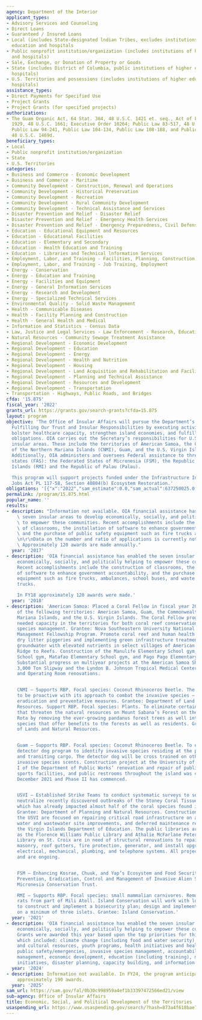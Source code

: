 ```yaml
---
agency: Department of the Interior
applicant_types:
- Advisory Services and Counseling
- Direct Loans
- Guaranteed / Insured Loans
- Local (includes State-designated lndian Tribes, excludes institutions of higher
  education and hospitals
- Public nonprofit institution/organization (includes institutions of higher education
  and hospitals)
- Sale, Exchange, or Donation of Property or Goods
- State (includes District of Columbia, public institutions of higher education and
  hospitals)
- U.S. Territories and possessions (includes institutions of higher education and
  hospitals)
assistance_types:
- Direct Payments for Specified Use
- Project Grants
- Project Grants (for specified projects)
authorizations:
- The Guam Organic Act, 64 Stat. 384, 48 U.S.C. 1421 et. seq., Act of February 20,
  1929, 48 U.S.C. 1661; Executive Order 10264; Public Law 83-517, 48 U.S.C. et. seq.;
  Public Law 94-241, Public Law 104-134, Public Law 108-188, and Public Law 99-658,
  48 U.S.C. 1469d.
beneficiary_types:
- Local
- Public nonprofit institution/organization
- State
- U.S. Territories
categories:
- Business and Commerce - Economic Development
- Business and Commerce - Maritime
- Community Development - Construction, Renewal and Operations
- Community Development - Historical Preservation
- Community Development - Recreation
- Community Development - Rural Community Development
- Community Development - Technical Assistance and Services
- Disaster Prevention and Relief - Disaster Relief
- Disaster Prevention and Relief - Emergency Health Services
- Disaster Prevention and Relief - Emergency Preparedness, Civil Defense
- Education - Educational Equipment and Resources
- Education - Educational Facilities
- Education - Elementary and Secondary
- Education - Health Education and Training
- Education - Libraries and Technical lnformation Services
- Employment, Labor, and Training - Facilities, Planning, Construction, and Equipment
- Employment, Labor, and Training - Job Training, Employment
- Energy - Conservation
- Energy - Education and Training
- Energy - Facilities and Equipment
- Energy - General Information Services
- Energy - Research and Development
- Energy - Specialized Technical Services
- Environmental Quality - Solid Waste Management
- Health - Communicable Diseases
- Health - Facility Planning and Construction
- Health - General Health and Medical
- Information and Statistics - Census Data
- Law, Justice and Legal Services - Law Enforcement - Research, Education, Training
- Natural Resources - Community Sewage Treatment Assistance
- Regional Development - Economic Development
- Regional Development - Education
- Regional Development - Energy
- Regional Development - Health and Nutrition
- Regional Development - Housing
- Regional Development - Land Acquisition and Rehabilitation and Facilities Construction
- Regional Development - Planning and Technical Assistance
- Regional Development - Resources and Development
- Regional Development - Transportation
- Transportation - Highways, Public Roads, and Bridges
cfda: '15.875'
fiscal_year: '2022'
grants_url: https://grants.gov/search-grants?cfda=15.875
layout: program
objective: 'The Office of Insular Affairs will pursue the Department’s mission of
  Fulfilling Our Trust and Insular Responsibilities by executing activities which
  bolster healthcare capacity, strengthen island economies, and fulfill U.S. Compact
  obligations. OIA carries out the Secretary’s responsibilities for U.S.-affiliated
  insular areas. These include the territories of American Samoa, the Commonwealth
  of the Northern Mariana Islands (CNMI), Guam, and the U.S. Virgin Islands (USVI).
  Additionally, OIA administers and oversees Federal assistance to three freely associated
  states (FAS): the Federated States of Micronesia (FSM), the Republic of the Marshall
  Islands (RMI) and the Republic of Palau (Palau).

  This program will support projects funded under the Infrastructure Investment and
  Jobs Act PL 117-58, Section 40804(b) Ecosystem Restoration.'
obligations: '[{"x":"2022","sam_estimate":0.0,"sam_actual":637250025.0,"usa_spending_actual":340613742.99},{"x":"2023","sam_estimate":0.0,"sam_actual":668807765.0,"usa_spending_actual":484130491.07},{"x":"2024","sam_estimate":1370845607.0,"sam_actual":0.0,"usa_spending_actual":979665286.1}]'
permalink: /program/15.875.html
popular_name: ''
results:
- description: "Information not available. OIA financial assistance has enabled the\
    \ seven insular areas to develop economically, socially, and politically helping\
    \ to empower these communities. Recent accomplishments include the construction\
    \ of classrooms, the installation of software to enhance government accountability,\
    \ and the purchase of public safety equipment such as fire trucks and ambulances.\r\
    \n\r\nData on the number and ratio of applications is currently not available.\
    \ Approximately 120 awards are made annually."
  year: '2017'
- description: 'OIA financial assistance has enabled the seven insular areas to develop
    economically, socially, and politically helping to empower these communities.
    Recent accomplishments include the construction of classrooms, the installation
    of software to enhance government accountability, and the purchase of public safety
    equipment such as fire trucks, ambulances, school buses, and waste collection
    trucks.

    In FY18 approximately 120 awards were made.'
  year: '2018'
- description: 'American Samoa: Placed a Coral Fellow in fiscal year 2021 in each
    of the following territories: American Samoa, Guam, the Commonwealth of the Northern
    Mariana Islands, and the U.S. Virgin Islands. The Coral Fellow program has provided
    needed capacity in the territories for both coral reef conservation and invasive
    species management. Grantee: Nova Southeastern University National Coral Reef
    Management Fellowship Program. Promote coral reef and human health by improving
    dry litter piggeries and implementing green infrastructure treatment of shallow
    groundwater with elevated nutrients in select villages of American Samoa. Grantee:
    Ridge to Reefs. Construction of the Manulife Elementary School gym, Lupelele Elementary
    School gym, Matafao Elementary School gym, and Pago Pago Elementary School gym.
    Substantial progress on multiyear projects at the American Samoa Shipyard Authority
    3,000 Ton Slipway and the Lyndon B. Johnson Tropical Medical Center Labor Delivery
    and Operating Room renovations.


    CNMI – Supports RBP. Focal species: Coconut Rhinoceros Beetle. The CNMI continues
    to be proactive with its approach to combat the invasive species – CRB detection,
    eradication and preventative measures. Grantee: Department of Land and Natural
    Resources. Support RBP. Focal species: Plants. To eliminate certain plant species
    that threaten the natural resources on Mount Sabana’s Forest on the island of
    Rota by removing the ever-growing pandanus forest trees as well introduce native
    species that offer benefits to the forests as well as residents. Grantee: Department
    of Lands and Natural Resources.


    Guam – Supports RBP. Focal species: Coconut Rhinoceros Beetle. To establish a
    detector dog program to identify invasive species residing at the ports of entry
    and transiting cargo. The detector dog will be cross trained on other target invertebrate
    invasive species scents. Construction project at the University of Guam. Phase
    I of the Department of Public Works’ renovation and repair of public gymnasiums,
    sports facilities, and public restrooms throughout the island was completed in
    December 2021 and Phase II has commenced.


    USVI – Established Strike Teams to conduct systematic surveys to search for and
    neutralize recently discovered outbreaks of the Stoney Coral Tissue Loss Disease,
    which has already impacted almost half of the coral species found in the USVI.
    Grantee: Department of Planning and Natural Resources. Construction projects in
    the USVI are focused on repairing critical road infrastructure on all three islands,
    water and wastewater site improvements, and deferred maintenance reduction within
    the Virgin Islands Department of Education. The public libraries are also a focus,
    as the Florence Williams Public Library and Athalie McFarlane Petersen Public
    Library on St. Croix are in need of structural renovations to repair cracked walls,
    masonry, roof gutters, fire protection, generator, and install upgrades to the
    electrical, mechanical, plumbing, and telephone systems. All projects are multiyear
    and are ongoing.


    FSM – Enhancing Kosrae, Chuuk, and Yap’s Ecosystem and Food Security through the
    Prevention, Eradication, Control and Management of Invasive Alien Species. Grantee:
    Micronesia Conservation Trust.

    RMI – Supports RBP. Focal species: small mammalian carnivores. Remove invasive
    rats from part of Mili Atoll. Island Conservation will work with local partners
    to construct and implement a biosecurity plan; design and implement a rodent eradication
    on a minimum of three islets. Grantee: Island Conservation.'
  year: '2021'
- description: 'OIA financial assistance has enabled the seven insular areas to develop
    economically, socially, and politically helping to empower these communities.
    Grants were awarded this year based upon the top priorities for this Administration
    which included: climate change (including food and water security), energy, natural
    and cultural resources, youth programs, health initiatives and health IT systems,
    public safety/emergencies, invasive species management, accountability, financial
    management, economic development, education (including training), management control
    initiatives, disaster planning, capacity building, and information technology.'
  year: '2024'
- description: Information not available. In FY24, the program anticipates issuing
    approximately 190 awards.
  year: '2025'
sam_url: https://sam.gov/fal/0b30c998959a4ef1b33397472566ed21/view
sub-agency: Office of Insular Affairs
title: Economic, Social, and Political Development of the Territories
usaspending_url: https://www.usaspending.gov/search/?hash=873a4f618bae7535641b384c55981359
---
```

